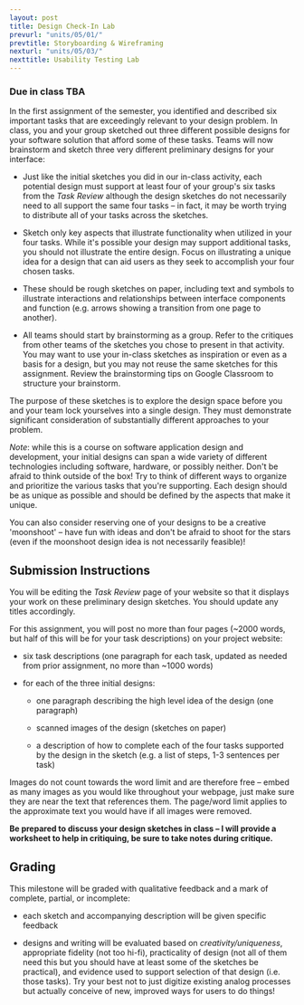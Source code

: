```yaml
---
layout: post
title: Design Check-In Lab
prevurl: "units/05/01/"
prevtitle: Storyboarding & Wireframing
nexturl: "units/05/03/"
nexttitle: Usability Testing Lab
---
```


### Due in class TBA

In the first assignment of the semester, you identified and described six important tasks that are exceedingly relevant to your design problem. In class, you and your group sketched out three different possible designs for your software solution that afford some of these tasks. Teams will now brainstorm and sketch three very different preliminary designs for your interface:
  
  - Just like the initial sketches you did in our in-class activity, each potential design must support at least four of your group's six tasks from the _Task Review_ although the design sketches do not necessarily need to all support the same four tasks – in fact, it may be worth trying to distribute all of your tasks across the sketches.
  
  - Sketch only key aspects that illustrate functionality when utilized in your four tasks. While it's possible your design may support additional tasks, you should not illustrate the entire design. Focus on illustrating a unique idea for a design that can aid users as they seek to accomplish your four chosen tasks.
  
  - These should be rough sketches on paper, including text and symbols to illustrate interactions and relationships between interface components and function (e.g. arrows showing a transition from one page to another).
  
  - All teams should start by brainstorming as a group. Refer to the critiques from other teams of the sketches you chose to present in that activity. You may want to use your in-class sketches as inspiration or even as a basis for a design, but you may not reuse the same sketches for this assignment. Review the brainstorming tips on Google Classroom to structure your brainstorm.
  
The purpose of these sketches is to explore the design space before you and your team lock yourselves into a single design. They must demonstrate significant consideration of substantially different approaches to your problem.

_Note_: while this is a course on software application design and development, your initial designs can span a wide variety of different technologies including software, hardware, or possibly neither. Don't be afraid to think outside of the box! Try to think of different ways to organize and prioritize the various tasks that you're supporting. Each design should be as unique as possible and should be defined by the aspects that make it unique.

You can also consider reserving one of your designs to be a creative 'moonshoot' – have fun with ideas and don't be afraid to shoot for the stars (even if the moonshoot design idea is not necessarily feasible)!

## Submission Instructions

You will be editing the _Task Review_ page of your website so that it displays your work on these preliminary design sketches. You should update any titles accordingly. 

For this assignment, you will post no more than four pages (~2000 words, but half of this will be for your task descriptions) on your project website:

  - six task descriptions (one paragraph for each task, updated as needed from prior assignment, no more than ~1000 words)
  
  - for each of the three initial designs:
    
    - one paragraph describing the high level idea of the design (one paragraph)
    
    - scanned images of the design (sketches on paper)
    
    - a description of how to complete each of the four tasks supported by the design in the sketch (e.g. a list of steps, 1-3 sentences per task)
    
Images do not count towards the word limit and are therefore free – embed as many images as you would like throughout your webpage, just make sure they are near the text that references them. The page/word limit applies to the approximate text you would have if all images were removed.

**Be prepared to discuss your design sketches in class – I will provide a worksheet to help in critiquing, be sure to take notes during critique.**

## Grading

This milestone will be graded with qualitative feedback and a mark of complete, partial, or incomplete:

  - each sketch and accompanying description will be given specific feedback
  
  - designs and writing will be evaluated based on _creativity/uniqueness_, appropriate fidelity (not too hi-fi), practicality of design (not all of them need this but you should have at least some of the sketches be practical), and evidence used to support selection of that design (i.e. those tasks). Try your best not to just digitize existing analog processes but actually conceive of new, improved ways for users to do things!
